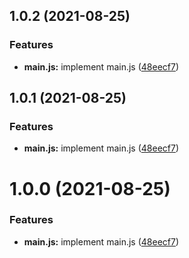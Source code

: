## 1.0.2 (2021-08-25)


### Features

* **main.js:** implement main.js ([48eecf7](https://github.com/markdesigner/flowTest/commit/48eecf7a741e296c328e61ccd26f08e4953c18ab))



## 1.0.1 (2021-08-25)


### Features

* **main.js:** implement main.js ([48eecf7](https://github.com/markdesigner/flowTest/commit/48eecf7a741e296c328e61ccd26f08e4953c18ab))



# 1.0.0 (2021-08-25)


### Features

* **main.js:** implement main.js ([48eecf7](https://github.com/markdesigner/flowTest/commit/48eecf7a741e296c328e61ccd26f08e4953c18ab))



